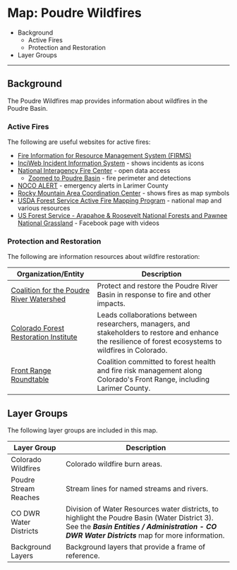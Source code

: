 # Map: Poudre Wildfires

* Background
	+ Active Fires
	+ Protection and Restoration
* Layer Groups

--------------

## Background

The Poudre Wildfires map provides information about wildfires in the Poudre Basin.

### Active Fires

The following are useful websites for active fires:

* [Fire Information for Resource Management System (FIRMS)](https://firms.modaps.eosdis.nasa.gov/map/#l:countries;@-105.5,40.5,10z)
* [InciWeb Incident Information System](https://inciweb.nwcg.gov/?state=08) - shows incidents as icons
* [National Interagency Fire Center](https://data-nifc.opendata.arcgis.com/) - open data access
	+ [Zoomed to Poudre Basin](https://maps.nwcg.gov/sa/#/%3F/%3F/40.7/-105.5/10) - fire perimeter and detections
* [NOCO ALERT](https://nocoalert.org/) - emergency alerts in Larimer County
* [Rocky Mountain Area Coordination Center](https://gacc.nifc.gov/rmcc/incident_info.php) - shows fires as map symbols
* [USDA Forest Service Active Fire Mapping Program](https://fsapps.nwcg.gov/) - national map and various resources
* [US Forest Service - Arapahoe & Roosevelt National Forests and Pawnee National Grassland](https://www.facebook.com/usfsarp/) - Facebook page with videos

### Protection and Restoration

The following are information resources about wildfire restoration:

| **Organization/Entity** | **Description** |
| -- | -- |
| [Coalition for the Poudre River Watershed](https://www.poudrewatershed.org/) | Protect and restore the Poudre River Basin in response to fire and other impacts. |
| [Colorado Forest Restoration Institute](https://cfri.colostate.edu/) | Leads collaborations between researchers, managers, and stakeholders to restore and enhance the resilience of forest ecosystems to wildfires in Colorado. |
| [Front Range Roundtable](https://frontrangeroundtable.org/) | Coalition committed to forest health and fire risk management along Colorado's Front Range, including Larimer County. |

## Layer Groups

The following layer groups are included in this map.

| **Layer Group** | **Description** |
| -- | -- |
| Colorado Wildfires | Colorado wildfire burn areas. |
| Poudre Stream Reaches | Stream lines for named streams and rivers. |
| CO DWR Water Districts | Division of Water Resources water districts, to highlight the Poudre Basin (Water District 3).  See the ***Basin Entities / Administration - CO DWR Water Districts*** map for more information. |
| Background Layers | Background layers that provide a frame of reference. |
